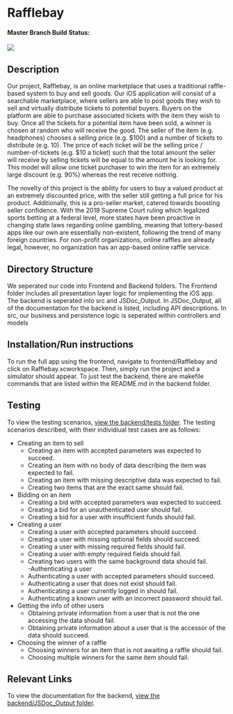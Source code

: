 # Rafflebay

#### Master Branch Build Status: 
![](https://api.travis-ci.org/CS130-W20/team-A5.svg?branch=master)

## Description
Our project, Rafflebay, is an online marketplace that uses a traditional raffle-based system to buy and sell goods. Our iOS application will consist of a searchable marketplace, where sellers are able to post goods they wish to sell and virtually distribute tickets to potential buyers. Buyers on the platform are able to purchase associated tickets with the item they wish to buy. Once all the tickets for a potential item have been sold, a winner is chosen at random who will receive the good. The seller of the item (e.g. headphones) chooses a selling price (e.g. $100) and a number of tickets to distribute (e.g. 10). The price of each ticket will be the selling price / number-of-tickets (e.g. $10 a ticket) such that the total amount the seller will receive by selling tickets will be equal to the amount he is looking for. This model will allow one ticket purchaser to win the item for an extremely large discount (e.g. 90%) whereas the rest receive nothing.

The novelty of this project is the ability for users to buy a valued product at an extremely discounted price, with the seller still getting a full price for his product. Additionally, this is a pro-seller market, catered towards boosting seller confidence. With the 2019 Supreme Court ruling which legalized sports betting at a federal level, more states have been proactive in changing state laws regarding online gambling, meaning that lottery-based apps like our own are essentially non-existent, following the trend of many foreign countries. For non-profit organizations, online raffles are already legal, however, no organization has an app-based online raffle service. 

## Directory Structure
We seperated our code into Frontend and Backend folders. The Frontend folder includes all presentation layer logic for implementing the iOS app. The backend is seperated into src and JSDoc_Output. In JSDoc_Output, all of the documentation for the backend is listed, including API descriptions. In src, our business and persistence logic is seperated within controllers and models

## Installation/Run instructions
To run the full app using the frontend, navigate to frontend/Rafflebay and click on Rafflebay.xcworkspace. Then, simply run the project and a simulator should appear.
To just test the backend, there are makefile commands that are listed within the README.md in the backend folder.

## Testing
To view the testing scenarios, [view the backend/tests folder](https://github.com/CS130-W20/team-A5/tree/master/backend/test).
The testing scenarios described, with their individiual test cases are as follows:

- Creating an item to sell  
  - Creating an item with accepted parameters was expected to succeed.  
  - Creating an item with no body of data describing the item was expected to fail.  
  - Creating an item with missing descriptive data was expected to fail.  
  - Creating two items that are the exact same should fail.  
- Bidding on an item   
  - Creating a bid with accepted parameters was expected to succeed.   
  - Creating a bid for an unauthenticated user should fail.   
  - Creating a bid for a user with insufficient funds should fail.  
- Creating a user   
  - Creating a user with accepted parameters should succeed.   
  - Creating a user with missing optional fields should succeed.   
  - Creating a user with missing required fields should fail.   
  - Creating a user with empty required fields should fail.   
  - Creating two users with the same background data should fail.  
-Authenticating a user  
  - Authenticating a user with accepted parameters should succeed.  
  - Authenticating a user that does not exist should fail.   
  - Authenticating a user currently logged in should fail.   
  - Authenticating a known user with an incorrect password should fail.  
- Getting the info of other users  
  - Obtaining private information from a user that is not the one accessing the data should fail.   
  - Obtaining private information about a user that is the accessor of the data should succeed.   
- Choosing the winner of a raffle  
  - Choosing winners for an item that is not awaiting a raffle should fail.   
  - Choosing multiple winners for the same item should fail.   

## Relevant Links 
To view the documentation for the backend, [view the backend/JSDoc_Output folder](https://github.com/CS130-W20/team-A5/tree/master/backend/JSDoc_Output). 

